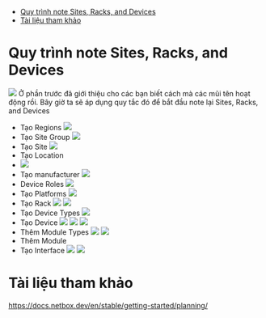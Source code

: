 - [Quy trình note Sites, Racks, and Devices](#quy-trình-note-sites-racks-and-devices)
- [Tài liệu tham khảo](#tài-liệu-tham-khảo)

# Quy trình note Sites, Racks, and Devices
![](anh/Screenshot_7.png)
Ở phần trước đã giới thiệu cho các bạn biết cách mà các mũi tên hoạt động rồi. Bây giờ ta sẽ áp dụng quy tắc đó để bắt đầu note lại Sites, Racks, and Devices
- Tạo Regions
  ![](anh/Screenshot_8.png)
- Tạo Site Group
  ![](anh/Screenshot_9.png)
- Tạo Site
  ![](anh/Screenshot_10.png)
- Tạo Location 
- ![](anh/Screenshot_11.png)
- Tạo manufacturer
  ![](anh/Screenshot_12.png)
- Device Roles
  ![](anh/Screenshot_13.png)
- Tạo Platforms
  ![](anh/Screenshot_14.png)
- Tạo Rack
  ![](anh/Screenshot_15.png)
  ![](anh/Screenshot_16.png)
- Tạo Device Types
  ![](anh/Screenshot_17.png)
- Tạo Device
  ![](anh/Screenshot_18.png)
  ![](anh/Screenshot_19.png)
  ![](anh/Screenshot_20.png)
- Thêm Module Types
  ![](anh/Screenshot_21.png)
  ![](anh/Screenshot_22.png)
- Thêm Module
- Tạo Interface
  ![](anh/Screenshot_23.png)
  ![](anh/Screenshot_24.png)

# Tài liệu tham khảo
https://docs.netbox.dev/en/stable/getting-started/planning/